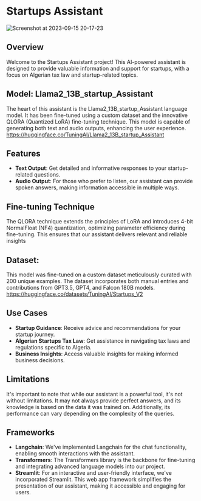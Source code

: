 # Startups Assistant

![Screenshot at 2023-09-15 20-17-23](https://github.com/Tuning-AI/startups_Assistant/assets/145156896/6283363c-d84a-4b7b-a32d-0a6e37ee2557)

## Overview
Welcome to the Startups Assistant project! This AI-powered assistant is designed to provide valuable information and support for startups, with a focus on Algerian tax law and startup-related topics.
## Model: **Llama2_13B_startup_Assistant**
The heart of this assistant is the Llama2_13B_startup_Assistant language model. It has been fine-tuned using a custom dataset and the innovative QLORA (Quantized LoRA) fine-tuning technique. This model is capable of generating both text and audio outputs, enhancing the user experience.
https://huggingface.co/TuningAI/Llama2_13B_startup_Assistant
## Features
* **Text Output**: Get detailed and informative responses to your startup-related questions.
* **Audio Output**: For those who prefer to listen, our assistant can provide spoken answers, making information accessible in multiple ways.
## Fine-tuning Technique
The QLORA technique extends the principles of LoRA and introduces 4-bit NormalFloat (NF4) quantization, optimizing parameter efficiency during fine-tuning. This ensures that our assistant delivers relevant and reliable insights
## Dataset:
This model was fine-tuned on a custom dataset meticulously curated with 200 unique examples. The dataset incorporates both manual entries and contributions from GPT3.5, GPT4, and Falcon 180B models.
https://huggingface.co/datasets/TuningAI/Startups_V2

## Use Cases
* **Startup Guidance**: Receive advice and recommendations for your startup journey.
* **Algerian Startups Tax Law**: Get assistance in navigating tax laws and regulations specific to Algeria.
* **Business Insights**: Access valuable insights for making informed business decisions.
## Limitations
It's important to note that while our assistant is a powerful tool, it's not without limitations. It may not always provide perfect answers, and its knowledge is based on the data it was trained on. Additionally, its performance can vary depending on the complexity of the queries.
## Frameworks
+ **Langchain**: We've implemented Langchain for the chat functionality, enabling smooth interactions with the assistant.
+ **Transformers**: The Transformers library is the backbone for fine-tuning and integrating advanced language models into our project.
+ **Streamlit**: For an interactive and user-friendly interface, we've incorporated Streamlit. This web app framework simplifies the presentation of our assistant, making it accessible and engaging for users.
